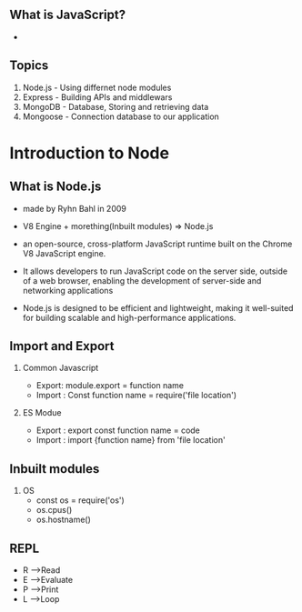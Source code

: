 ## What is JavaScript?
-

## Topics 
1. Node.js - Using differnet node modules
2. Express - Building APIs and middlewars
3. MongoDB - Database, Storing and retrieving data
4. Mongoose - Connection database to our application
   

# Introduction to Node

## What is Node.js
- made by Ryhn Bahl in 2009
  
- V8 Engine + morething(Inbuilt modules) => Node.js
  
- an open-source, cross-platform JavaScript runtime built on the Chrome V8 JavaScript engine. 
  
- It allows developers to run JavaScript code on the server side, outside of a web browser, enabling the development of server-side and networking applications
  
- Node.js is designed to be efficient and lightweight, making it well-suited for building scalable and high-performance applications.



## Import and Export

1. Common Javascript
   - Export: module.export = function name
   - Import : Const function name = require('file location')

2. ES Modue
   - Export : export const function name = code
   - Import : import {function name} from 'file location'



## Inbuilt modules
1. OS 
    - const os = require('os')
    - os.cpus()
    - os.hostname()




## REPL 
 - R -->Read
 - E -->Evaluate
 - P -->Print
 - L -->Loop